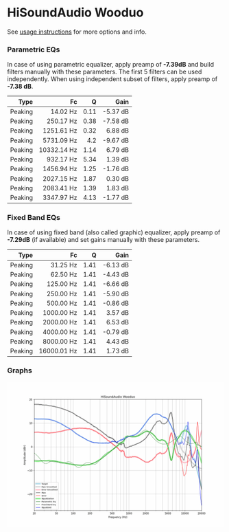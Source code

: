 # HiSoundAudio Wooduo
See [usage instructions](https://github.com/jaakkopasanen/AutoEq#usage) for more options and info.

### Parametric EQs
In case of using parametric equalizer, apply preamp of **-7.39dB** and build filters manually
with these parameters. The first 5 filters can be used independently.
When using independent subset of filters, apply preamp of **-7.38 dB**.

| Type    | Fc          |    Q | Gain     |
|--------:|------------:|-----:|---------:|
| Peaking | 14.02 Hz    | 0.11 | -5.37 dB |
| Peaking | 250.17 Hz   | 0.38 | -7.58 dB |
| Peaking | 1251.61 Hz  | 0.32 | 6.88 dB  |
| Peaking | 5731.09 Hz  | 4.2  | -9.67 dB |
| Peaking | 10332.14 Hz | 1.14 | 6.79 dB  |
| Peaking | 932.17 Hz   | 5.34 | 1.39 dB  |
| Peaking | 1456.94 Hz  | 1.25 | -1.76 dB |
| Peaking | 2027.15 Hz  | 1.87 | 0.30 dB  |
| Peaking | 2083.41 Hz  | 1.39 | 1.83 dB  |
| Peaking | 3347.97 Hz  | 4.13 | -1.77 dB |

### Fixed Band EQs
In case of using fixed band (also called graphic) equalizer, apply preamp of **-7.29dB**
(if available) and set gains manually with these parameters.

| Type    | Fc          |    Q | Gain     |
|--------:|------------:|-----:|---------:|
| Peaking | 31.25 Hz    | 1.41 | -6.13 dB |
| Peaking | 62.50 Hz    | 1.41 | -4.43 dB |
| Peaking | 125.00 Hz   | 1.41 | -6.66 dB |
| Peaking | 250.00 Hz   | 1.41 | -5.90 dB |
| Peaking | 500.00 Hz   | 1.41 | -0.86 dB |
| Peaking | 1000.00 Hz  | 1.41 | 3.57 dB  |
| Peaking | 2000.00 Hz  | 1.41 | 6.53 dB  |
| Peaking | 4000.00 Hz  | 1.41 | -0.79 dB |
| Peaking | 8000.00 Hz  | 1.41 | 4.43 dB  |
| Peaking | 16000.01 Hz | 1.41 | 1.73 dB  |

### Graphs
![](./HiSoundAudio%20Wooduo.png)